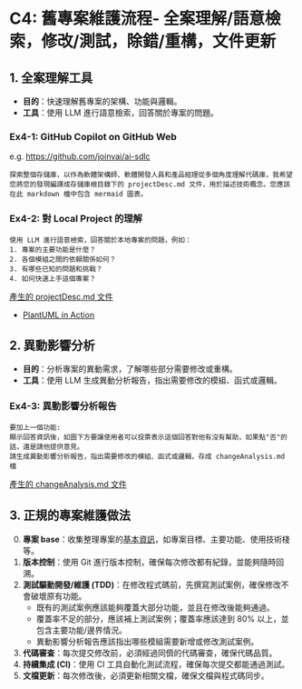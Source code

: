 # C4: 舊專案維護流程- 全案理解/語意檢索，修改/測試，除錯/重構，文件更新

## 1. 全案理解工具

- **目的**：快速理解舊專案的架構、功能與邏輯。
- **工具**：使用 LLM 進行語意檢索，回答關於專案的問題。

### Ex4-1: GitHub Copilot on GitHub Web
e.g. https://github.com/joinvai/ai-sdlc

```=text
探索整個存儲庫，以作為軟體架構師、軟體開發人員和產品經理從多個角度理解代碼庫，我希望您將您的發現編譯成存儲庫根目錄下的 projectDesc.md 文件，用於描述技術概念。您應該在此 markdown 檔中包含 mermaid 圖表。
```

### Ex4-2: 對 Local Project 的理解

```=text
使用 LLM 進行語意檢索，回答關於本地專案的問題，例如：
1. 專案的主要功能是什麼？
2. 各個模組之間的依賴關係如何？
3. 有哪些已知的問題和挑戰？
4. 如何快速上手這個專案？
```
[產生的 projectDesc.md 文件](Ex4/projectDesc.md)

* [PlantUML in Action](https://github.com/yasenstar/PlantUML_in_Action)

## 2. 異動影響分析

- **目的**：分析專案的異動需求，了解哪些部分需要修改或重構。
- **工具**：使用 LLM 生成異動分析報告，指出需要修改的模組、函式或邏輯。

### Ex4-3: 異動影響分析報告

```=text
要加上一個功能:
顯示回答資訊後，如圖下方要讓使用者可以投票表示這個回答對他有沒有幫助，如果點"否"的話，還是請他提供意見。
請生成異動影響分析報告，指出需要修改的模組、函式或邏輯，存成 changeAnalysis.md 檔
```
[產生的 changeAnalysis.md 文件](Ex4/changeAnalysis.md)

## 3. 正規的專案維護做法

0. **專案 base**：收集整理專案的[基本資訊](C4_0.md)，如專案目標、主要功能、使用技術棧等。
1. **版本控制**：使用 Git 進行版本控制，確保每次修改都有紀錄，並能夠隨時回溯。
2. **測試驅動開發/維護 (TDD)**：在修改程式碼前，先撰寫測試案例，確保修改不會破壞原有功能。
    - 既有的測試案例應該能夠覆蓋大部分功能，並且在修改後能夠通過。
    - 覆蓋率不足的部分，應該補上測試案例；覆蓋率應該達到 80% 以上，並包含主要功能/邊界情況。
    - 異動影響分析報告應該指出哪些模組需要新增或修改測試案例。
3. **代碼審查**：每次提交修改前，必須經過同儕的代碼審查，確保代碼品質。
4. **持續集成 (CI)**：使用 CI 工具自動化測試流程，確保每次提交都能通過測試。
5. **文檔更新**：每次修改後，必須更新相關文檔，確保文檔與程式碼同步。